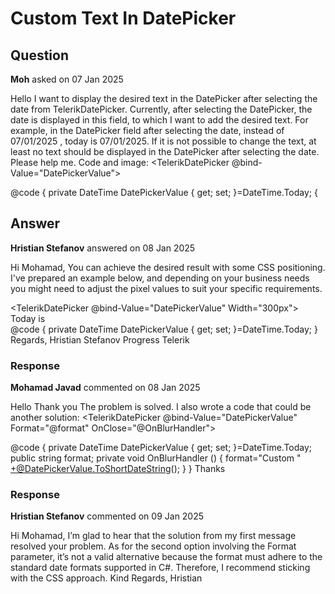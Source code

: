 # Custom Text In DatePicker

## Question

**Moh** asked on 07 Jan 2025

Hello I want to display the desired text in the DatePicker after selecting the date from TelerikDatePicker. Currently, after selecting the DatePicker, the date is displayed in this field, to which I want to add the desired text. For example, in the DatePicker field after selecting the date, instead of 07/01/2025 , today is 07/01/2025. If it is not possible to change the text, at least no text should be displayed in the DatePicker after selecting the date. Please help me. Code and image: <TelerikDatePicker @bind-Value="DatePickerValue">
</TelerikDatePicker>

@code { private DateTime DatePickerValue { get; set; }=DateTime.Today;
{

## Answer

**Hristian Stefanov** answered on 08 Jan 2025

Hi Mohamad, You can achieve the desired result with some CSS positioning. I've prepared an example below, and depending on your business needs you might need to adjust the pixel values to suit your specific requirements. <style> /* Wrapper container for positioning */.datepicker-container { position: relative; display: inline-block;
} /* Style the input field and create space for the "Today is" text */.k-datepicker input { margin-left: 55px; /* Create space inside the input for the text */ font-size: 14px;
} /* Position the "Today is" text inside the input */.today-text { position: absolute; top: 50%; left: 10px; /* Adjust to position the text inside the input */ transform: translateY (- 50% ); /* Vertically center the text */ font-size: 14px; font-weight: normal;
} </style> <div class="datepicker-container"> <TelerikDatePicker @bind-Value="DatePickerValue" Width="300px"> </TelerikDatePicker> <div class="today-text"> Today is </div> </div> @code {
private DateTime DatePickerValue { get; set; }=DateTime.Today;
} Regards, Hristian Stefanov Progress Telerik

### Response

**Mohamad Javad** commented on 08 Jan 2025

Hello Thank you The problem is solved. I also wrote a code that could be another solution: <TelerikDatePicker @bind-Value="DatePickerValue" Format="@format" OnClose="@OnBlurHandler">
</TelerikDatePicker>

@code { private DateTime DatePickerValue { get; set; }=DateTime.Today; public string format; private void OnBlurHandler () {
format="Custom " +@DatePickerValue.ToShortDateString();
}
} Thanks

### Response

**Hristian Stefanov** commented on 09 Jan 2025

Hi Mohamad, I’m glad to hear that the solution from my first message resolved your problem. As for the second option involving the Format parameter, it’s not a valid alternative because the format must adhere to the standard date formats supported in C#. Therefore, I recommend sticking with the CSS approach. Kind Regards, Hristian
